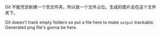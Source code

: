 Git 不能凭空新建一个空文件夹，所以放一个文件占位。生成的图片会在这个文件夹下。

Git doesn't track empty folders so put a file here to make `output` trackable. Generated png file's gonna be here.

